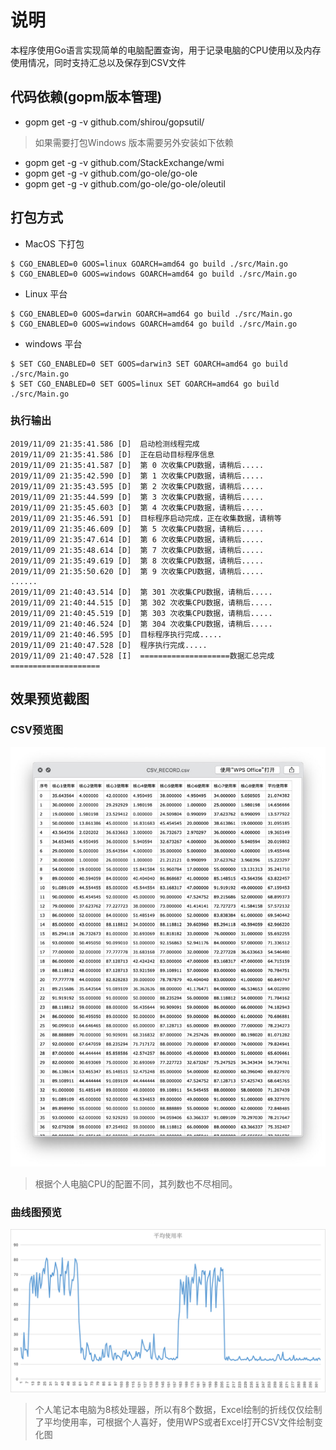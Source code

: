 # 说明
本程序使用Go语言实现简单的电脑配置查询，用于记录电脑的CPU使用以及内存使用情况，同时支持汇总以及保存到CSV文件



## 代码依赖(gopm版本管理)

+ gopm get -g -v github.com/shirou/gopsutil/

> 如果需要打包Windows 版本需要另外安装如下依赖
+ gopm get -g -v github.com/StackExchange/wmi
+ gopm get -g -v github.com/go-ole/go-ole
+ gopm get -g -v github.com/go-ole/go-ole/oleutil

## 打包方式


+ MacOS 下打包

```shell script
$ CGO_ENABLED=0 GOOS=linux GOARCH=amd64 go build ./src/Main.go
$ CGO_ENABLED=0 GOOS=windows GOARCH=amd64 go build ./src/Main.go
```


+ Linux 平台

```shell script
$ CGO_ENABLED=0 GOOS=darwin GOARCH=amd64 go build ./src/Main.go
$ CGO_ENABLED=0 GOOS=windows GOARCH=amd64 go build ./src/Main.go
```

+ windows 平台

```shell script
$ SET CGO_ENABLED=0 SET GOOS=darwin3 SET GOARCH=amd64 go build ./src/Main.go
$ SET CGO_ENABLED=0 SET GOOS=linux SET GOARCH=amd64 go build ./src/Main.go
```


### 执行输出

```text
2019/11/09 21:35:41.586 [D]  启动检测线程完成
2019/11/09 21:35:41.586 [D]  正在启动目标程序信息
2019/11/09 21:35:41.587 [D]  第 0 次收集CPU数据，请稍后.....
2019/11/09 21:35:42.590 [D]  第 1 次收集CPU数据，请稍后.....
2019/11/09 21:35:43.595 [D]  第 2 次收集CPU数据，请稍后.....
2019/11/09 21:35:44.599 [D]  第 3 次收集CPU数据，请稍后.....
2019/11/09 21:35:45.603 [D]  第 4 次收集CPU数据，请稍后.....
2019/11/09 21:35:46.591 [D]  目标程序启动完成，正在收集数据，请稍等
2019/11/09 21:35:46.609 [D]  第 5 次收集CPU数据，请稍后.....
2019/11/09 21:35:47.614 [D]  第 6 次收集CPU数据，请稍后.....
2019/11/09 21:35:48.614 [D]  第 7 次收集CPU数据，请稍后.....
2019/11/09 21:35:49.619 [D]  第 8 次收集CPU数据，请稍后.....
2019/11/09 21:35:50.620 [D]  第 9 次收集CPU数据，请稍后.....
......
2019/11/09 21:40:43.514 [D]  第 301 次收集CPU数据，请稍后.....
2019/11/09 21:40:44.515 [D]  第 302 次收集CPU数据，请稍后.....
2019/11/09 21:40:45.519 [D]  第 303 次收集CPU数据，请稍后.....
2019/11/09 21:40:46.524 [D]  第 304 次收集CPU数据，请稍后.....
2019/11/09 21:40:46.595 [D]  目标程序执行完成.....
2019/11/09 21:40:47.528 [D]  程序执行完成.....
2019/11/09 21:40:47.528 [I]  ====================数据汇总完成====================
```


## 效果预览截图


### CSV预览图


![CSV](./doc/example.jpg)

> 根据个人电脑CPU的配置不同，其列数也不尽相同。

### 曲线图预览
![CSV](./doc/performance-excel.png)

> 个人笔记本电脑为8核处理器，所以有8个数据，Excel绘制的折线仅仅绘制了平均使用率，可根据个人喜好，使用WPS或者Excel打开CSV文件绘制变化图
